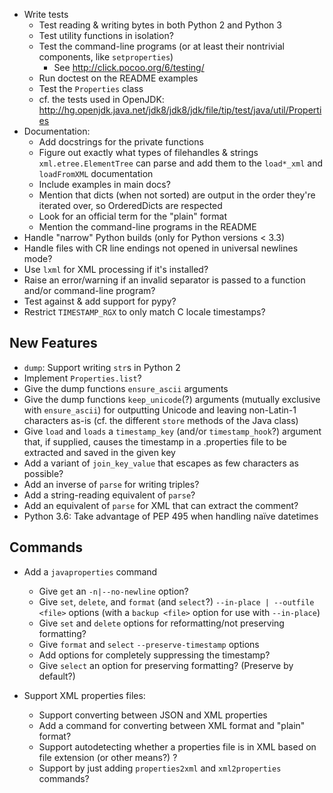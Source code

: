 - Write tests
    - Test reading & writing bytes in both Python 2 and Python 3
    - Test utility functions in isolation?
    - Test the command-line programs (or at least their nontrivial components,
      like `setproperties`)
        - See <http://click.pocoo.org/6/testing/>
    - Run doctest on the README examples
    - Test the `Properties` class
    - cf. the tests used in OpenJDK: <http://hg.openjdk.java.net/jdk8/jdk8/jdk/file/tip/test/java/util/Properties>
- Documentation:
    - Add docstrings for the private functions
    - Figure out exactly what types of filehandles & strings
      `xml.etree.ElementTree` can parse and add them to the `load*_xml` and
      `loadFromXML` documentation
    - Include examples in main docs?
    - Mention that dicts (when not sorted) are output in the order they're
      iterated over, so OrderedDicts are respected
    - Look for an official term for the "plain" format
    - Mention the command-line programs in the README
- Handle "narrow" Python builds (only for Python versions < 3.3)
- Handle files with CR line endings not opened in universal newlines mode?
- Use `lxml` for XML processing if it's installed?
- Raise an error/warning if an invalid separator is passed to a function and/or
  command-line program?
- Test against & add support for pypy?
- Restrict `TIMESTAMP_RGX` to only match C locale timestamps?

New Features
------------
- `dump`: Support writing `str`s in Python 2
- Implement `Properties.list`?
- Give the dump functions `ensure_ascii` arguments
- Give the dump functions `keep_unicode`(?) arguments (mutually exclusive with
  `ensure_ascii`) for outputting Unicode and leaving non-Latin-1 characters
  as-is  (cf. the different `store` methods of the Java class)
- Give `load` and `loads` a `timestamp_key` (and/or `timestamp_hook`?) argument
  that, if supplied, causes the timestamp in a .properties file to be extracted
  and saved in the given key
- Add a variant of `join_key_value` that escapes as few characters as possible?
- Add an inverse of `parse` for writing triples?
- Add a string-reading equivalent of `parse`?
- Add an equivalent of `parse` for XML that can extract the comment?
- Python 3.6: Take advantage of PEP 495 when handling naïve datetimes

Commands
--------
- Add a `javaproperties` command
    - Give `get` an `-n|--no-newline` option?
    - Give `set`, `delete`, and `format` (and `select`?) `--in-place |
      --outfile <file>` options (with a `backup <file>` option for use with
      `--in-place`)
    - Give `set` and `delete` options for reformatting/not preserving
      formatting?
    - Give `format` and `select` `--preserve-timestamp` options
    - Add options for completely suppressing the timestamp?
    - Give `select` an option for preserving formatting? (Preserve by default?)

- Support XML properties files:
    - Support converting between JSON and XML properties
    - Add a command for converting between XML format and "plain" format?
    - Support autodetecting whether a properties file is in XML based on file
      extension (or other means?) ?
    - Support by just adding `properties2xml` and `xml2properties` commands?
